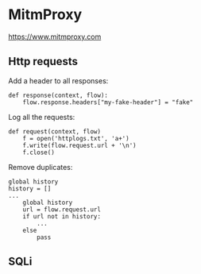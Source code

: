 # MitmProxy

https://www.mitmproxy.com

## Http requests

Add a header to all responses:
```
def response(context, flow):
    flow.response.headers["my-fake-header"] = "fake"
```

Log all the requests:
```
def request(context, flow)
    f = open('httplogs.txt', 'a+')
    f.write(flow.request.url + '\n')
    f.close()
```

Remove duplicates:
```
global history
history = []
...
    global history
    url = flow.request.url
    if url not in history:
        ...
    else
        pass
```

## SQLi

```

```
